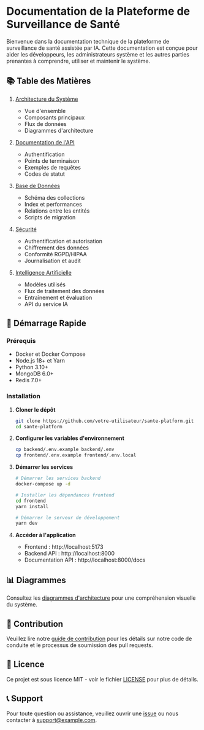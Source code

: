 # Documentation de la Plateforme de Surveillance de Santé

Bienvenue dans la documentation technique de la plateforme de surveillance de santé assistée par IA. Cette documentation est conçue pour aider les développeurs, les administrateurs système et les autres parties prenantes à comprendre, utiliser et maintenir le système.

## 📚 Table des Matières

1. [Architecture du Système](./architecture/overview.md)
   - Vue d'ensemble
   - Composants principaux
   - Flux de données
   - Diagrammes d'architecture

2. [Documentation de l'API](./api/endpoints.md)
   - Authentification
   - Points de terminaison
   - Exemples de requêtes
   - Codes de statut

3. [Base de Données](./database/schema.md)
   - Schéma des collections
   - Index et performances
   - Relations entre les entités
   - Scripts de migration

4. [Sécurité](./security/policies.md)
   - Authentification et autorisation
   - Chiffrement des données
   - Conformité RGPD/HIPAA
   - Journalisation et audit

5. [Intelligence Artificielle](./ia/overview.md)
   - Modèles utilisés
   - Flux de traitement des données
   - Entraînement et évaluation
   - API du service IA

## 🚀 Démarrage Rapide

### Prérequis
- Docker et Docker Compose
- Node.js 18+ et Yarn
- Python 3.10+
- MongoDB 6.0+
- Redis 7.0+

### Installation

1. **Cloner le dépôt**
   ```bash
   git clone https://github.com/votre-utilisateur/sante-platform.git
   cd sante-platform
   ```

2. **Configurer les variables d'environnement**
   ```bash
   cp backend/.env.example backend/.env
   cp frontend/.env.example frontend/.env.local
   ```

3. **Démarrer les services**
   ```bash
   # Démarrer les services backend
   docker-compose up -d
   
   # Installer les dépendances frontend
   cd frontend
   yarn install
   
   # Démarrer le serveur de développement
   yarn dev
   ```

4. **Accéder à l'application**
   - Frontend : http://localhost:5173
   - Backend API : http://localhost:8000
   - Documentation API : http://localhost:8000/docs

## 📊 Diagrammes

Consultez les [diagrammes d'architecture](./diagrams/architecture/system_architecture.md) pour une compréhension visuelle du système.

## 🤝 Contribution

Veuillez lire notre [guide de contribution](./CONTRIBUTING.md) pour les détails sur notre code de conduite et le processus de soumission des pull requests.

## 📝 Licence

Ce projet est sous licence MIT - voir le fichier [LICENSE](../LICENSE) pour plus de détails.

## 📞 Support

Pour toute question ou assistance, veuillez ouvrir une [issue](https://github.com/votre-utilisateur/sante-platform/issues) ou nous contacter à support@example.com.
